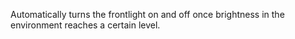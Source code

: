Automatically turns the frontlight on and off once brightness in the environment reaches a certain level.